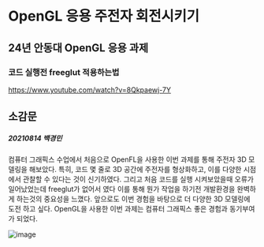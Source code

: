 # OpenGL 응용 주전자 회전시키기
## 24년 안동대 OpenGL 응용 과제
### 코드 실행전 freeglut 적용하는법
https://www.youtube.com/watch?v=8Qkpaewj-7Y


## 소감문
##### 20210814 백경민 
컴퓨터 그래픽스 수업에서 처음으로 OpenFL을 사용한 이번 과제를 통해 주전자 3D 모델링을 해보았다. 특히, 코드 몇 줄로 3D 공간에 주전자를 형상화하고, 이를 다양한 시점에서 관찰할 수 있다는 것이 신기하였다. 그리고 처음 코드를 실행 시켜보았을때 오류가 일어났었는데 freeglut가 없어서 였다 이를 통해 뭔가 작업을 하기전 개발환경을 완벽하게 하는것의 중요성을 느꼈다. 앞으로도 이번 경험을 바탕으로 더 다양한 3D 모델링에 도전 하고 싶다. OpenGL을 사용한 이번 과제는 컴퓨터 그래픽스 좋은 경험과 동기부여가 되었다.

![image](https://github.com/SSODADA/OpenGL-Teapot/assets/80105027/0ffc68c0-ad15-4bd0-acc6-75350e5d91e5)
